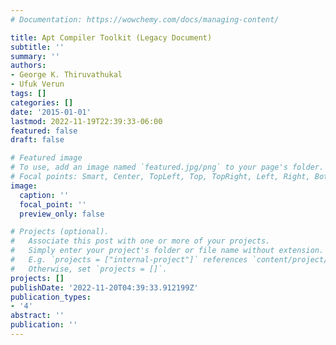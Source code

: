 ```yaml
---
# Documentation: https://wowchemy.com/docs/managing-content/

title: Apt Compiler Toolkit (Legacy Document)
subtitle: ''
summary: ''
authors:
- George K. Thiruvathukal
- Ufuk Verun
tags: []
categories: []
date: '2015-01-01'
lastmod: 2022-11-19T22:39:33-06:00
featured: false
draft: false

# Featured image
# To use, add an image named `featured.jpg/png` to your page's folder.
# Focal points: Smart, Center, TopLeft, Top, TopRight, Left, Right, BottomLeft, Bottom, BottomRight.
image:
  caption: ''
  focal_point: ''
  preview_only: false

# Projects (optional).
#   Associate this post with one or more of your projects.
#   Simply enter your project's folder or file name without extension.
#   E.g. `projects = ["internal-project"]` references `content/project/deep-learning/index.md`.
#   Otherwise, set `projects = []`.
projects: []
publishDate: '2022-11-20T04:39:33.912199Z'
publication_types:
- '4'
abstract: ''
publication: ''
---
```

